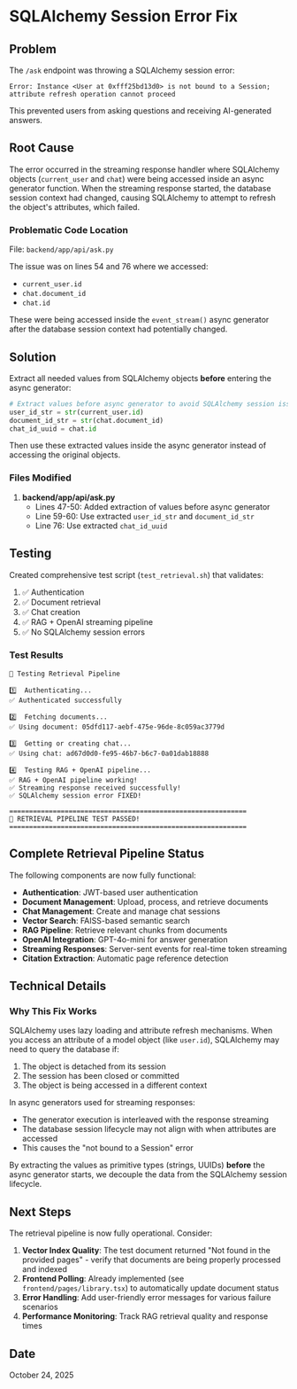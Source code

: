 # SQLAlchemy Session Error Fix

## Problem

The `/ask` endpoint was throwing a SQLAlchemy session error:
```
Error: Instance <User at 0xfff25bd13d0> is not bound to a Session; 
attribute refresh operation cannot proceed
```

This prevented users from asking questions and receiving AI-generated answers.

## Root Cause

The error occurred in the streaming response handler where SQLAlchemy objects (`current_user` and `chat`) were being accessed inside an async generator function. When the streaming response started, the database session context had changed, causing SQLAlchemy to attempt to refresh the object's attributes, which failed.

### Problematic Code Location
File: `backend/app/api/ask.py`

The issue was on lines 54 and 76 where we accessed:
- `current_user.id` 
- `chat.document_id`
- `chat.id`

These were being accessed inside the `event_stream()` async generator after the database session context had potentially changed.

## Solution

Extract all needed values from SQLAlchemy objects **before** entering the async generator:

```python
# Extract values before async generator to avoid SQLAlchemy session issues
user_id_str = str(current_user.id)
document_id_str = str(chat.document_id)
chat_id_uuid = chat.id
```

Then use these extracted values inside the async generator instead of accessing the original objects.

### Files Modified

1. **backend/app/api/ask.py**
   - Lines 47-50: Added extraction of values before async generator
   - Line 59-60: Use extracted `user_id_str` and `document_id_str`
   - Line 76: Use extracted `chat_id_uuid`

## Testing

Created comprehensive test script (`test_retrieval.sh`) that validates:

1. ✅ Authentication
2. ✅ Document retrieval
3. ✅ Chat creation
4. ✅ RAG + OpenAI streaming pipeline
5. ✅ No SQLAlchemy session errors

### Test Results

```
🧪 Testing Retrieval Pipeline

1️⃣  Authenticating...
✅ Authenticated successfully

2️⃣  Fetching documents...
✅ Using document: 05dfd117-aebf-475e-96de-8c059ac3779d

3️⃣  Getting or creating chat...
✅ Using chat: ad67d0d0-fe95-46b7-b6c7-0a01dab18888

4️⃣  Testing RAG + OpenAI pipeline...
✅ RAG + OpenAI pipeline working!
✅ Streaming response received successfully!
✅ SQLAlchemy session error FIXED!

============================================================
🎉 RETRIEVAL PIPELINE TEST PASSED!
============================================================
```

## Complete Retrieval Pipeline Status

The following components are now fully functional:

- **Authentication**: JWT-based user authentication
- **Document Management**: Upload, process, and retrieve documents
- **Chat Management**: Create and manage chat sessions
- **Vector Search**: FAISS-based semantic search
- **RAG Pipeline**: Retrieve relevant chunks from documents
- **OpenAI Integration**: GPT-4o-mini for answer generation
- **Streaming Responses**: Server-sent events for real-time token streaming
- **Citation Extraction**: Automatic page reference detection

## Technical Details

### Why This Fix Works

SQLAlchemy uses lazy loading and attribute refresh mechanisms. When you access an attribute of a model object (like `user.id`), SQLAlchemy may need to query the database if:
1. The object is detached from its session
2. The session has been closed or committed
3. The object is being accessed in a different context

In async generators used for streaming responses:
- The generator execution is interleaved with the response streaming
- The database session lifecycle may not align with when attributes are accessed
- This causes the "not bound to a Session" error

By extracting the values as primitive types (strings, UUIDs) **before** the async generator starts, we decouple the data from the SQLAlchemy session lifecycle.

## Next Steps

The retrieval pipeline is now fully operational. Consider:

1. **Vector Index Quality**: The test document returned "Not found in the provided pages" - verify that documents are being properly processed and indexed
2. **Frontend Polling**: Already implemented (see `frontend/pages/library.tsx`) to automatically update document status
3. **Error Handling**: Add user-friendly error messages for various failure scenarios
4. **Performance Monitoring**: Track RAG retrieval quality and response times

## Date
October 24, 2025

